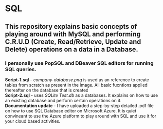 # SQL
## This repository explains basic concepts of playing around with MySQL and performing C.R.U.D (Create, Read/Retrieve, Update and Delete) operations on a data in a Database.
### I personally use PopSQL and DBeaver SQL editors for running SQL queries.<br>
<b>Script-1.sql</b> - <em>company-database.png</em> is used as an reference to create tables from scratch as present in the image. All basic fucntions applied thereafter on the database that is created<br>
<b>Script-2.sql</b> - uses <em>SQLite Test.db</em> as a databases. It explains on how to use an existing database and perform certain operations on it.<br>
<b>Documentation update</b> - I have uploaded a step-by-step detailed .pdf file on how to use SQL Database editor on Microsoft Azure. It is quiet convineant to use the Azure platform to play around with SQL and use it for your cloud based activities.
